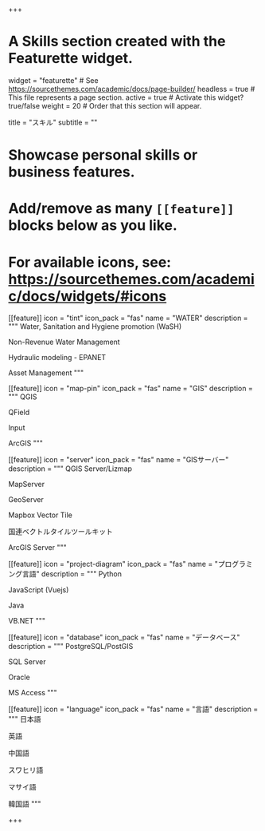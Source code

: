 +++
# A Skills section created with the Featurette widget.
widget = "featurette"  # See https://sourcethemes.com/academic/docs/page-builder/
headless = true  # This file represents a page section.
active = true  # Activate this widget? true/false
weight = 20  # Order that this section will appear.

title = "スキル"
subtitle = ""

# Showcase personal skills or business features.
# 
# Add/remove as many `[[feature]]` blocks below as you like.
# 
# For available icons, see: https://sourcethemes.com/academic/docs/widgets/#icons

[[feature]]
  icon = "tint"
  icon_pack = "fas"
  name = "WATER"
  description = """
  Water, Sanitation and Hygiene promotion (WaSH)

  Non-Revenue Water Management

  Hydraulic modeling - EPANET

  Asset Management
  """

[[feature]]
  icon = "map-pin"
  icon_pack = "fas"
  name = "GIS"
  description = """
  QGIS

  QField

  Input

  ArcGIS
  """

[[feature]]
  icon = "server"
  icon_pack = "fas"
  name = "GISサーバー"
  description = """
  QGIS Server/Lizmap

  MapServer

  GeoServer

  Mapbox Vector Tile

  国連ベクトルタイルツールキット

  ArcGIS Server
  """

[[feature]]
  icon = "project-diagram"
  icon_pack = "fas"
  name = "プログラミング言語"
  description = """
  Python

  JavaScript (Vuejs)
  
  Java
  
  VB.NET
  """ 
  
[[feature]]
  icon = "database"
  icon_pack = "fas"
  name = "データベース"
  description = """
  PostgreSQL/PostGIS

  SQL Server
  
  Oracle
  
  MS Access
  """ 

  [[feature]]
  icon = "language"
  icon_pack = "fas"
  name = "言語"
  description = """
  日本語

  英語

  中国語

  スワヒリ語

  マサイ語

  韓国語
  """ 

+++
